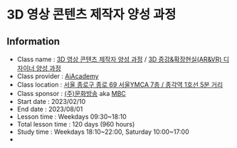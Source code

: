 # 3D 영상 콘텐츠 제작자 양성 과정

## Information
- Class name : [3D 영상 콘텐츠 제작자 양성 과정](https://goai.co.kr/class/172) / [3D 증강&확장현실(AR&VR) 디자이너 양성 과정](https://www.hrd.go.kr/hrdp/co/pcobo/PCOBO0100P.do?tracseId=AIG20220000366918&tracseTme=5&crseTracseSe=undefined&trainstCstmrId=undefined#undefined)
- Class provider : [AiAcademy](https://goai.co.kr/)
- Class location : [서울 종로구 종로 69 서울YMCA 7층 / 종각역 1호선 5분 거리](https://naver.me/5TvVPyik)
- Class sponsor : [(주)문화방송](https://www.jobkorea.co.kr/company/1335234) aka [MBC](https://www.imbc.com/)
- Start date : 2023/02/10
- End date : 2023/08/01
- Lesson time : Weekdays 09:30~18:10
- Total lesson time : 120 days (960 hours)
- Study time : Weekdays 18:10~22:00, Saturday 10:00~17:00
- 